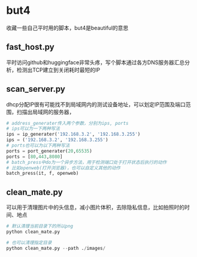 # but4
收藏一些自己平时用的脚本，but4是beautiful的意思

## fast_host.py
平时访问github和huggingface非常头疼，写个脚本通过各方DNS服务器汇总分析，检测出TCP建立到关闭耗时最短的IP

## scan_server.py
dhcp分配IP很有可能找不到局域网内的测试设备地址，可以划定IP范围及端口范围，扫描出局域网的服务器，
```python
# address_generater传入两个参数，分别为ips, ports
# ips可以为一下两种写法
ips = ip_generater('192.168.3.2', '192.168.3.255')
ips = ('192.168.3.2', '192.168.3.255')
# ports也可以为以下两种写法
ports = port_generater(20,65535)
ports = [80,443,8080]
# batch_press中do为一个异步方法，用于检测端口处于打开状态后执行的动作
# 比如openweb(打开浏览器)，也可以自定义其他的动作
batch_press(it, f, openweb)
```

## clean_mate.py
可以用于清理图片中的头信息，减小图片体积，去除隐私信息，比如拍照时的时间、地点
```python
# 默认清理当前目录下的所以png
python clean_mate.py

# 也可以清理指定目录
python clean_mate.py --path ./images/
```